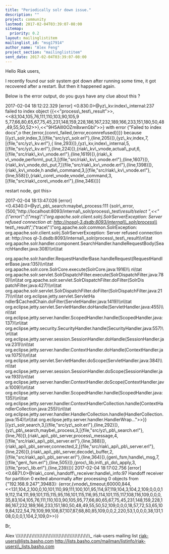 ```yaml
---
title: "Periodically solr down issue."
description: ""
project: community
lastmod: 2017-02-04T03:39:07-08:00
sitemap:
  priority: 0.2
layout: mailinglistitem
mailinglist_id: "msg17914"
author_name: "Alex Feng"
project_section: "mailinglistitem"
sent_date: 2017-02-04T03:39:07-08:00
---
```



Hello Riak users,

I recently found our solr system got down after running some time, it
got recovered after a restart. But then it happened again.

Below is the error output, do you guys have any clue about this ?


2017-02-04 18:12:22.329 [error] &lt;0.830.0&gt;@yz\\_kv:index\\_internal:237
failed to index object
{{&lt;&lt;"process\\_test\\_result"&gt;&gt;,&lt;&lt;83,104,105,76,111,110,103,90,105,9
5,77,66,80,65,67,75,45,231,148,159,228,186,167,232,189,166,233,151,180,50,48,49,55,50,52&gt;&gt;},&lt;&lt;"9H5AlII0OZm8xwnGbI"&gt;&gt;}
with error {"Failed to index docs",o
ther,{error,{conn\\_failed,{error,econnrefused}}}} because
[{yz\\_solr,index,3,[{file,"src/yz\\_solr.erl"},{line,205}]},{yz\\_kv,index,7,[{file,"src/yz\\_kv.erl"},{
line,293}]},{yz\\_kv,index\\_internal,5,[{file,"src/yz\\_kv.erl"},{line,224}]},{riak\\_kv\\_vnode,actual\\_put,6,[{file,"src/riak\\_kv\\_vnode.erl"},{line,1619}]},{riak\\_k
v\\_vnode,perform\\_put,3,[{file,"src/riak\\_kv\\_vnode.erl"},{line,1607}]},{riak\\_kv\\_vnode,do\\_put,7,[{file,"src/riak\\_kv\\_vnode.erl"},{line,1398}]},{riak\\_kv\\_vnode,h
andle\\_command,3,[{file,"src/riak\\_kv\\_vnode.erl"},{line,558}]},{riak\\_core\\_vnode,vnode\\_command,3,[{file,"src/riak\\_core\\_vnode.erl"},{line,346}]}]



restart node, got this&gt;


2017-02-04 18:13:47.026 [error]
&lt;0.4340.0&gt;@yz\\_pb\\_search:maybe\\_process:111
{solr\\_error,{500,"http://localhost:8093/internal\\_solr/process\\_test\\_result/select
",&lt;&lt;"{\\"error\\":{\\"msg\\":\\"org.apache.solr.client.solrj.SolrServerException:
Server refused connection at:
http://nosql-3.dsdb:8093/internal\\_solr/process\\_
test\\_result\\",\\"trace\\":\\"org.apache.solr.common.SolrException:
org.apache.solr.client.solrj.SolrServerException: Server refused
connection at: http://nos
ql-3.dsdb:8093/internal\\_solr/process\\_test\\_result\\\\n\\\\tat
org.apache.solr.handler.component.SearchHandler.handleRequestBody(SearchHandler.java:308)\\\\n\\\\tat
 
org.apache.solr.handler.RequestHandlerBase.handleRequest(RequestHandlerBase.java:135)\\\\n\\\\tat
org.apache.solr.core.SolrCore.execute(SolrCore.java:1916)\\\\
n\\\\tat 
org.apache.solr.servlet.SolrDispatchFilter.execute(SolrDispatchFilter.java:780)\\\\n\\\\tat
org.apache.solr.servlet.SolrDispatchFilter.doFilter(SolrDis
patchFilter.java:427)\\\\n\\\\tat
org.apache.solr.servlet.SolrDispatchFilter.doFilter(SolrDispatchFilter.java:217)\\\\n\\\\tat
org.eclipse.jetty.servlet.ServletHa
ndler$CachedChain.doFilter(ServletHandler.java:1419)\\\\n\\\\tat
org.eclipse.jetty.servlet.ServletHandler.doHandle(ServletHandler.java:455)\\\\n\\\\tat
org.eclipse.jetty.server.handler.ScopedHandler.handle(ScopedHandler.java:137)\\\\n\\\\tat
org.eclipse.jetty.security.SecurityHandler.handle(SecurityHandler.java:557)\\\\n\\\\tat
org.eclipse.jetty.server.session.SessionHandler.doHandle(SessionHandler.java:231)\\\\n\\\\tat
org.eclipse.jetty.server.handler.ContextHandler.doHandle(ContextHandler.java:1075)\\\\n\\\\tat
org.eclipse.jetty.servlet.ServletHandler.doScope(ServletHandler.java:384)\\\\n\\\\tat
org.eclipse.jetty.server.session.SessionHandler.doScope(SessionHandler.java:193)\\\\n\\\\tat
org.eclipse.jetty.server.handler.ContextHandler.doScope(ContextHandler.java:1009)\\\\n\\\\tat
org.eclipse.jetty.server.handler.ScopedHandler.handle(ScopedHandler.java:135)\\\\n\\\\tat
org.eclipse.jetty.server.handler.ContextHandlerCollection.handle(ContextHandlerCollection.java:255)\\\\n\\\\tat
org.eclipse.jetty.server.handler.HandlerCollection.handle(HandlerCollection.java:154)\\\\n\\\\tat
org.eclipse.jetty.server.handler.HandlerWrap..."&gt;&gt;}}
[{yz\\_solr,search,3,[{file,"src/yz\\_solr.erl"},{line,292}]},{yz\\_pb\\_search,maybe\\_process,3,[{file,"src/yz\\_pb\\_search.erl"},{line,76}]},{riak\\_api\\_pb\\_server,process\\_message,4,[{file,"src/riak\\_api\\_pb\\_server.erl"},{line,388}]},{riak\\_api\\_pb\\_server,connected,2,[{file,"src/riak\\_api\\_pb\\_server.erl"},{line,226}]},{riak\\_api\\_pb\\_server,decode\\_buffer,2,[{file,"src/riak\\_api\\_pb\\_server.erl"},{line,364}]},{gen\\_fsm,handle\\_msg,7,[{file,"gen\\_fsm.erl"},{line,505}]},{proc\\_lib,init\\_p\\_do\\_apply,3,[{file,"proc\\_lib.erl"},{line,239}]}]
2017-02-04 18:17:02.756 [error]
&lt;0.6871.0&gt;@riak\\_core\\_handoff\\_receiver:handle\\_info:97 Handoff receiver
for partition 0 exited abnormally after processing 0 objects from
{"192.168.9.247",39483}:
{error,{vnode\\_timeout,60000,844,&lt;&lt;131,104,2,100,0,10,101,110,99,111,100,101,95,114,97,119,104,3,104,2,109,0,0,0,19,112,114,111,99,101,115,115,95,116,101,115,116,95,114,101,115,117,108,116,109,0,0,0,35,83,104,105,76,111,110,103,90,105,95,77,66,80,65,67,75,45,231,148,159,228,186,167,232,189,166,233,151,180,50,48,49,55,50,52,109,0,0,0,18,57,72,53,65,109,84,122,54,79,109,99,108,87,107,87,68,80,85,109,0,0,2,220,53,1,0,0,0,38,131,108,0,0,0,1,104,2,109,0&gt;&gt;}}


Br,

Alex
\\_\\_\\_\\_\\_\\_\\_\\_\\_\\_\\_\\_\\_\\_\\_\\_\\_\\_\\_\\_\\_\\_\\_\\_\\_\\_\\_\\_\\_\\_\\_\\_\\_\\_\\_\\_\\_\\_\\_\\_\\_\\_\\_\\_\\_\\_\\_
riak-users mailing list
riak-users@lists.basho.com
http://lists.basho.com/mailman/listinfo/riak-users\\_lists.basho.com

